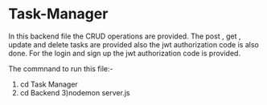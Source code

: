 # Task-Manager

In this backend file the CRUD operations are provided. 
The post , get , update and delete tasks are provided also the jwt authorization code is also done.
For the login and sign up the jwt authorization code is provided.

The commnand to run this file:- 
1) cd Task Manager
2) cd Backend 
3)nodemon server.js
